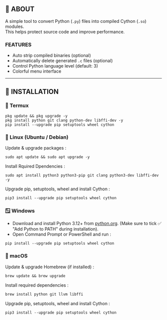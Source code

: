 ## **📌 ABOUT**
A simple tool to convert Python (`.py`) files into compiled Cython (`.so`) modules.  
This helps protect source code and improve performance.  

### FEATURES
- Auto strip compiled binaries (optional)  
- Automatically delete generated `.c` files (optional)  
- Control Python language level (default: 3)  
- Colorful menu interface  

---

## **🚀 INSTALLATION**

### 📱 Termux
```
pkg update && pkg upgrade -y
pkg install python git clang python-dev libffi-dev -y
pip install --upgrade pip setuptools wheel cython
```

### 🐧 Linux (Ubuntu / Debian)
Update & upgrade packages :
```
sudo apt update && sudo apt upgrade -y
```

Install Rquired Dpendencies :
```
sudo apt install python3 python3-pip git clang python3-dev libffi-dev -y
```
Upgrade pip, setuptools, wheel and install Cython :
```
pip3 install --upgrade pip setuptools wheel cython
```

### 🪟 Windows
- Download and install Python 3.12+ from [python.org](https://www.python.org/downloads/).
(Make sure to tick ✅ "Add Python to PATH" during installation).
- Open Command Prompt or PowerShell and run :
```
pip install --upgrade pip setuptools wheel cython
```

### 🍏 macOS
Update & upgrade Homebrew (if installed) :
```
brew update && brew upgrade
```
Install required dependencies :
```
brew install python git llvm libffi
```
Upgrade pip, setuptools, wheel and install Cython :
```
pip3 install --upgrade pip setuptools wheel cython
```
